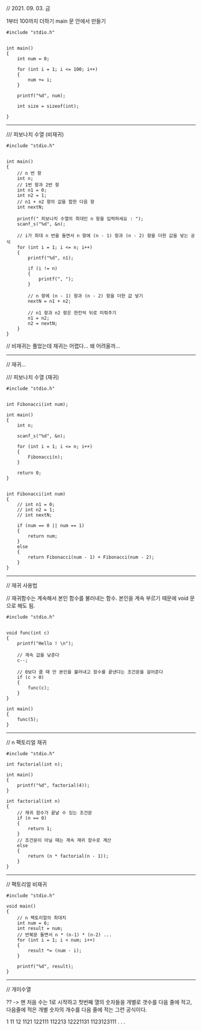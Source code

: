 // 2021. 09. 03. 금

1부터 100까지 더하기 main 문 안에서 만들기

```
#include "stdio.h"


int main()
{
	int num = 0;

	for (int i = 1; i <= 100; i++)
	{
		num += i;
	}

	printf("%d", num);

	int size = sizeof(int);

}
```
-----------------------------------------------------------------------


/// 피보나치 수열 (비재귀)

```
#include "stdio.h"


int main()
{
	// n 번 항
	int n;
	// 1번 항과 2번 항
	int n1 = 0;
	int n2 = 1;
	// n1 + n2 항의 값을 합한 다음 항
	int nextN;

	printf(" 피보나치 수열의 최대인 n 항을 입력하세요 : ");
	scanf_s("%d", &n);

	// i가 최대 n 번을 돌면서 n 항에 (n - 1) 항과 (n - 2) 항을 더한 값을 넣는 공식
	for (int i = 1; i <= n; i++)
	{
		printf("%d", n1);
		
		if (i != n)
		{
			printf(", ");
		}

		// n 항에 (n - 1) 항과 (n - 2) 항을 더한 값 넣기
		nextN = n1 + n2;

		// n1 항과 n2 항은 한칸씩 뒤로 미뤄주기
		n1 = n2;
		n2 = nextN;
	}
}
```

// 비재귀는 풀었는데 재귀는 어렵다... 왜 어려울까...


---------------------------


// 재귀...


/// 피보나치 수열 (재귀)

```
#include "stdio.h"


int Fibonacci(int num);

int main()
{
	int n;

	scanf_s("%d", &n);

	for (int i = 1; i <= n; i++)
	{
		Fibonacci(n);
	}

	return 0;
}


int Fibonacci(int num)
{
	// int n1 = 0;
	// int n2 = 1;
	// int nextN;

	if (num == 0 || num == 1)
	{
		return num;
	}
	else
	{
		return Fibonacci(num - 1) + Fibonacci(num - 2);
	}
}
```

-----------------------------------------------------

// 재귀 사용법



// 재귀함수는 계속해서 본인 함수를 불러내는 함수. 본인을 계속 부르기 때문에 void  문으로 해도 됨.

```
#include "stdio.h"


void func(int c)
{
	printf("Hello ! \n");

	// 계속 값을 낮춘다
	c--;

	// 0보다 클 때 만 본인을 불러내고 함수를 끝낸다는 조건문을 걸어준다
	if (c > 0)
	{
		func(c);
	}
}

int main()
{
	func(5);
}
```

---------------------------------------------------

// n 팩토리얼 재귀

```
#include "stdio.h"

int factorial(int n);

int main()
{
	printf("%d", factorial(4));
}

int factorial(int n)
{
	// 재귀 함수가 끝날 수 있는 조건문
	if (n == 0)
	{
		return 1;
	}
	// 조건문이 아닐 때는 계속 재귀 함수로 계산
	else
	{
		return (n * factorial(n - 1));
	}
}
```

-----------------------------------------------

// 팩토리얼 비재귀

```
#include "stdio.h"

void main()
{
	// n 팩토리얼의 최대치
	int num = 6;
	int result = num;
	// 반복문 돌면서 n * (n-1) * (n-2) ... 
	for (int i = 1; i < num; i++)
	{
		result *= (num - i);
	}

	printf("%d", result);
}
```

----------------------------------------------

// 개미수열

?? -> 맨 처음 수는 1로 시작하고 첫번째 열의 숫자들을 개별로 갯수를 다음 줄에 적고, 다음줄에 적은 개별 숫자의 개수를 다음 줄에 적는 그런 공식이다.

1
11
12
1121
122111
112213
12221131
1123123111
.
.
.
